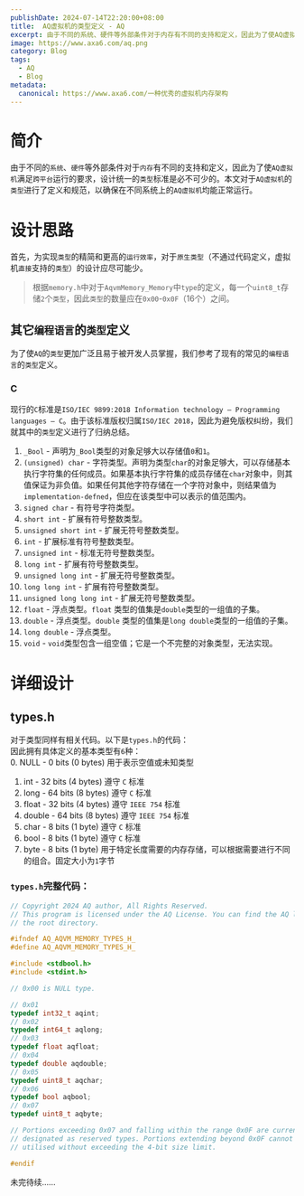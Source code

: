 ```yaml
---
publishDate: 2024-07-14T22:20:00+08:00
title:  AQ虚拟机的类型定义 - AQ
excerpt: 由于不同的系统、硬件等外部条件对于内存有不同的支持和定义，因此为了使AQ虚拟机满足跨平台运行的要求，设计统一的类型标准是必不可少的。本文对于AQ虚拟机的类型进行了定义和规范，以确保在不同系统上的AQ虚拟机均能正常运行。
image: https://www.axa6.com/aq.png
category: Blog
tags:
  - AQ
  - Blog
metadata:
  canonical: https://www.axa6.com/一种优秀的虚拟机内存架构
---
```


# 简介
由于不同的`系统`、`硬件`等外部条件对于`内存`有不同的支持和定义，因此为了使`AQ虚拟机`满足`跨平台`运行的要求，设计统一的`类型`标准是必不可少的。本文对于`AQ虚拟机`的`类型`进行了定义和规范，以确保在不同系统上的`AQ虚拟机`均能正常运行。</br>

# 设计思路
首先，为实现`类型`的精简和更高的`运行效率`，对于`原生类型`（不通过代码定义，虚拟机`直接`支持的`类型`）的设计应尽可能少。</br>

> 根据`memory.h`中对于`AqvmMemory_Memory`中`type`的定义，每一个`uint8_t`存储`2`个`类型`，因此`类型`的数量应在`0x00`-`0x0F`（16个）之间。

## 其它`编程语言`的`类型`定义
为了使`AQ`的`类型`更加广泛且易于被开发人员掌握，我们参考了现有的常见的`编程语言`的`类型`定义。
### C
现行的`C`标准是`ISO/IEC 9899:2018 Information technology — Programming languages — C`。由于该标准版权归属`ISO/IEC 2018`，因此为避免版权纠纷，我们就其中的`类型`定义进行了归纳总结。

1. `_Bool` - 声明为`_Bool`类型的对象足够大以存储值`0`和`1`。
2. `(unsigned) char` - 字符类型。声明为类型`char`的对象足够大，可以存储基本执行字符集的任何成员。如果基本执行字符集的成员存储在`char`对象中，则其值保证为非负值。如果任何其他字符存储在一个字符对象中，则结果值为`implementation-defned`，但应在该类型中可以表示的值范围内。
3. `signed char` - 有符号字符类型。
4. `short int` - 扩展有符号整数类型。
5. `unsigned short int` - 扩展无符号整数类型。
6. `int` - 扩展标准有符号整数类型。
7. `unsigned int` - 标准无符号整数类型。
8. `long int` - 扩展有符号整数类型。
9. `unsigned long int` - 扩展无符号整数类型。
10. `long long int` - 扩展有符号整数类型。
11. `unsigned long long int` - 扩展无符号整数类型。
12. `float` - 浮点类型。`float` 类型的值集是`double`类型的一组值的子集。
13. `double` - 浮点类型。`double` 类型的值集是`long double`类型的一组值的子集。
14. `long double` - 浮点类型。
15. `void` - `void`类型包含一组空值；它是一个不完整的对象类型，无法实现。


# 详细设计
## types.h
对于类型同样有相关代码。以下是`types.h`的代码：</br>
因此拥有具体定义的基本类型有`6`种：</br>
0. NULL - 0 bits (0 bytes) 用于表示空值或未知类型
1. int - 32 bits (4 bytes) 遵守 `C` 标准
2. long - 64 bits (8 bytes) 遵守 `C` 标准
3. float - 32 bits (4 bytes) 遵守 `IEEE 754` 标准
4. double - 64 bits (8 bytes) 遵守 `IEEE 754` 标准
5. char - 8 bits (1 byte) 遵守 `C` 标准
6. bool - 8 bits (1 byte) 遵守 `C` 标准
7. byte - 8 bits (1 byte) 用于特定长度需要的内存存储，可以根据需要进行不同的组合。固定大小为`1`字节

### `types.h`完整代码：
```C
// Copyright 2024 AQ author, All Rights Reserved.
// This program is licensed under the AQ License. You can find the AQ license in
// the root directory.

#ifndef AQ_AQVM_MEMORY_TYPES_H_
#define AQ_AQVM_MEMORY_TYPES_H_

#include <stdbool.h>
#include <stdint.h>

// 0x00 is NULL type.

// 0x01
typedef int32_t aqint;
// 0x02
typedef int64_t aqlong;
// 0x03
typedef float aqfloat;
// 0x04
typedef double aqdouble;
// 0x05
typedef uint8_t aqchar;
// 0x06
typedef bool aqbool;
// 0x07
typedef uint8_t aqbyte;

// Portions exceeding 0x07 and falling within the range 0x0F are currently
// designated as reserved types. Portions extending beyond 0x0F cannot be
// utilised without exceeding the 4-bit size limit.

#endif
```

未完待续……